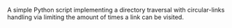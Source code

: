 A simple Python script implementing a directory traversal with circular-links handling via limiting the amount of times a link can be visited.
